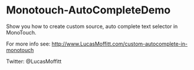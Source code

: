Monotouch-AutoCompleteDemo
==========================

Show you how to create custom source, auto complete text selector in MonoTouch.

For more info see: http://www.LucasMoffitt.com/custom-autocomplete-in-monotouch

Twitter: @LucasMoffitt